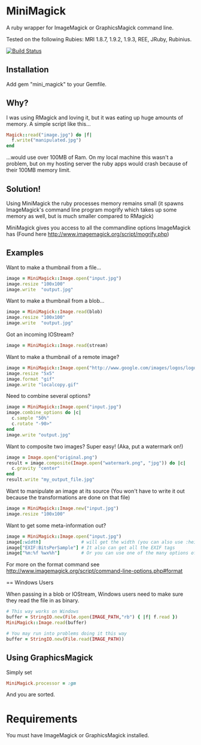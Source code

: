 # MiniMagick

A ruby wrapper for ImageMagick or GraphicsMagick command line.

Tested on the following Rubies: MRI 1.8.7, 1.9.2, 1.9.3, REE, JRuby, Rubinius.

[![Build Status](https://secure.travis-ci.org/minimagic/minimagick.png)](http://travis-ci.org/minimagic/minimagick)

## Installation

Add
    gem "mini_magick"
to your Gemfile.

## Why?

I was using RMagick and loving it, but it was eating up huge amounts
of memory. A simple script like this...

```ruby
Magick::read("image.jpg") do |f|
  f.write("manipulated.jpg")
end
```

...would use over 100MB of Ram. On my local machine this wasn't a
problem, but on my hosting server the ruby apps would crash because of
their 100MB memory limit.


## Solution!

Using MiniMagick the ruby processes memory remains small (it spawns
ImageMagick's command line program mogrify which takes up some memory
as well, but is much smaller compared to RMagick)

MiniMagick gives you access to all the commandline options ImageMagick
has (Found here http://www.imagemagick.org/script/mogrify.php)


## Examples

Want to make a thumbnail from a file...

```ruby
image = MiniMagick::Image.open("input.jpg")
image.resize "100x100"
image.write  "output.jpg"
```

Want to make a thumbnail from a blob...

```ruby
image = MiniMagick::Image.read(blob)
image.resize "100x100"
image.write  "output.jpg"
```

Got an incoming IOStream?

```ruby
image = MiniMagick::Image.read(stream)
```

Want to make a thumbnail of a remote image?

```ruby
image = MiniMagick::Image.open("http://www.google.com/images/logos/logo.png")
image.resize "5x5"
image.format "gif"
image.write "localcopy.gif"
```

Need to combine several options?

```ruby
image = MiniMagick::Image.open("input.jpg")
image.combine_options do |c|
  c.sample "50%"
  c.rotate "-90>"
end
image.write "output.jpg"
```

Want to composite two images? Super easy! (Aka, put a watermark on!)

```ruby
image = Image.open("original.png")
result = image.composite(Image.open("watermark.png", "jpg")) do |c|
  c.gravity "center"
end
result.write "my_output_file.jpg"
```

Want to manipulate an image at its source (You won't have to write it
out because the transformations are done on that file)

```ruby
image = MiniMagick::Image.new("input.jpg")
image.resize "100x100"
```

Want to get some meta-information out?

```ruby
image = MiniMagick::Image.open("input.jpg")
image[:width]               # will get the width (you can also use :height and :format)
image["EXIF:BitsPerSample"] # It also can get all the EXIF tags
image["%m:%f %wx%h"]        # Or you can use one of the many options of the format command
```

For more on the format command see
http://www.imagemagick.org/script/command-line-options.php#format

== Windows Users

When passing in a blob or IOStream, Windows users need to make sure they read the file in as binary.

```ruby
# This way works on Windows
buffer = StringIO.new(File.open(IMAGE_PATH,"rb") { |f| f.read })
MiniMagick::Image.read(buffer)

# You may run into problems doing it this way
buffer = StringIO.new(File.read(IMAGE_PATH))
```

## Using GraphicsMagick

Simply set

```ruby
MiniMagick.processor = :gm
```

And you are sorted.

# Requirements

You must have ImageMagick or GraphicsMagick installed.
